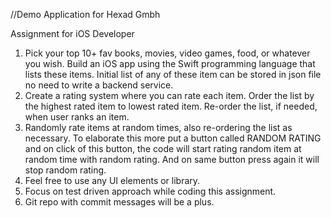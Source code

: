 
//Demo Application for Hexad Gmbh

 Assignment for iOS Developer

 1. Pick your top 10+ fav books, movies, video games, food, or
 whatever you wish. Build an iOS app using the Swift programming
 language that lists these items. Initial list of any of these item can be
 stored in json file no need to write a backend service.
 2. Create a rating system where you can rate each item. Order the list
 by the highest rated item to lowest rated item. Re-order the list, if
 needed, when user ranks an item.
 3. Randomly rate items at random times, also re-ordering the list as
 necessary. To elaborate this more put a button called RANDOM
 RATING and on click of this button, the code will start rating random
 item at random time with random rating. And on same button press
 again it will stop random rating.
 4. Feel free to use any UI elements or library.
 5. Focus on test driven approach while coding this assignment.
 6. Git repo with commit messages will be a plus. 
